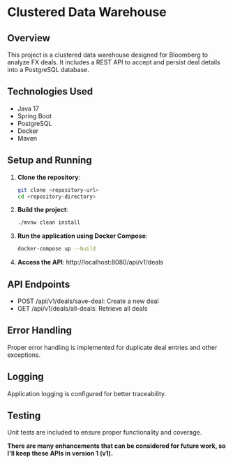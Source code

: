 # Clustered Data Warehouse

## Overview
This project is a clustered data warehouse designed for Bloomberg to analyze FX deals. It includes a REST API to accept and persist deal details into a PostgreSQL database.

## Technologies Used
- Java 17
- Spring Boot
- PostgreSQL
- Docker
- Maven

## Setup and Running
1. **Clone the repository**:
   ```bash
   git clone <repository-url>
   cd <repository-directory>
   ```

2. **Build the project**:
   ```bash
   ./mvnw clean install
   ```

3. **Run the application using Docker Compose**:
   ```bash
   docker-compose up --build
   ```

4. **Access the API**:
   http://localhost:8080/api/v1/deals

## API Endpoints
- POST /api/v1/deals/save-deal: Create a new deal
- GET /api/v1/deals/all-deals: Retrieve all deals

## Error Handling
Proper error handling is implemented for duplicate deal entries and other exceptions.

## Logging
Application logging is configured for better traceability.

## Testing
Unit tests are included to ensure proper functionality and coverage.
 
**There are many enhancements that can be considered for future work, so I'll keep these APIs in version 1 (v1).**